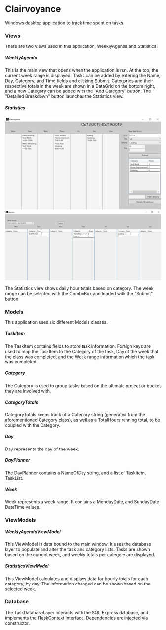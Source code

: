 # Clairvoyance
Windows desktop application to track time spent on tasks.

### Views

There are two views used in this application, WeeklyAgenda and Statistics.

##### WeeklyAgenda

This is the main view that opens when the application is run. At the top, the current week range
is displayed. Tasks can be added by entering the Name, Day, Category, and Time fields and clicking
Submit. Categories and their respective totals in the week are shown in a DataGrid on the bottom 
right, and a new Category can be added with the "Add Category" button. The "Detailed Breakdown"
button launches the Statistics view.

##### Statistics
![Weekly Agenda View](weeklyagenda.jpg)
![Statistics View](statistics.jpg)

The Statistics view shows daily hour totals based on category. The week range can be selected with
the ComboBox and loaded with the "Submit" button.


### Models

This application uses six different Models classes.

##### TaskItem 
The TaskItem contains fields to store task information. Foreign keys are used to map the TaskItem
to the Category of the task, Day of the week that the class was completed, and the Week range information
which the task was completed.

##### Category
The Category is used to group tasks based on the ultimate project or bucket they are involved with.

##### CategoryTotals
CategoryTotals keeps track of a Category string (generated from the aforementioned Category
class), as well as a TotalHours running total, to be coupled with the Category.

##### Day 
Day represents the day of the week.

##### DayPlanner
The DayPlanner contains a NameOfDay string, and a list of TaskItem, TaskList. 

##### Week
Week represents a week range. It contains a MondayDate, and SundayDate DateTime values.


### ViewModels
##### WeeklyAgendaViewModel
This ViewModel is data bound to the main window. It uses the database layer to populate and alter 
the task and category lists. Tasks are shown based on the current week, and weekly totals per category
are displayed.

##### StatisticsViewModel
This ViewModel calculates and displays data for hourly totals for each category, by day. The information
changed can be shown based on the selected week.


### Database
The TaskDatabaseLayer interacts with the SQL Express database, and implements the ITaskContext interface. 
Dependencies are injected via constructor.


